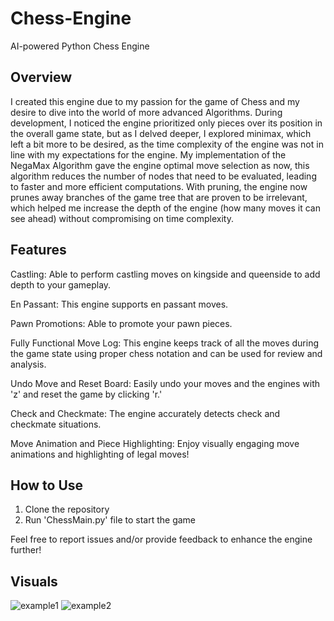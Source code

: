 # Chess-Engine
AI-powered Python Chess Engine 
## Overview
I created this engine due to my passion for the game of Chess and my desire to dive into the world of more advanced Algorithms. During development, I noticed the engine prioritized only pieces over its position in the overall game state, but as I delved deeper, I explored minimax, which left a bit more to be desired, as the time complexity of the engine was not in line with my expectations for the engine. My implementation of the NegaMax Algorithm gave the engine optimal move selection as now, this algorithm reduces the number of nodes that need to be evaluated, leading to faster and more efficient computations. With pruning, the engine now prunes away branches of the game tree that are proven to be irrelevant, which helped me increase the depth of the engine (how many moves it can see ahead) without compromising on time complexity. 

## Features
Castling: Able to perform castling moves on kingside and queenside to add depth to your gameplay.

En Passant: This engine supports en passant moves.

Pawn Promotions: Able to promote your pawn pieces.

Fully Functional Move Log: This engine keeps track of all the moves during the game state using proper chess notation and can be used for review and analysis. 

Undo Move and Reset Board: Easily undo your moves and the engines with 'z' and reset the game by clicking 'r.'

Check and Checkmate: The engine accurately detects check and checkmate situations.

Move Animation and Piece Highlighting: Enjoy visually engaging move animations and highlighting of legal moves!

## How to Use
1. Clone the repository
2. Run 'ChessMain.py' file to start the game

Feel free to report issues and/or provide feedback to enhance the engine further!

## Visuals
![example1](https://github.com/Markgergis100/Chess-Engine/assets/121286835/5b039e86-e54f-436f-aed2-540be29175ec)
![example2](https://github.com/Markgergis100/Chess-Engine/assets/121286835/ead9264c-590c-4313-8cf6-1d83cdb1c4bf)
